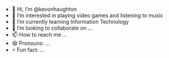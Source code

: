 - 👋 Hi, I’m @kevonhaughton
- 👀 I’m interested in playing video games and listening to music
- 🌱 I’m currently learning Information Technology
- 💞️ I’m looking to collaborate on ...
- 📫 How to reach me ...
- 😄 Pronouns: ...
- ⚡ Fun fact: ...

<!---
kevonhaughton/kevonhaughton is a ✨ special ✨ repository because its `README.md` (this file) appears on your GitHub profile.
You can click the Preview link to take a look at your changes.
--->
